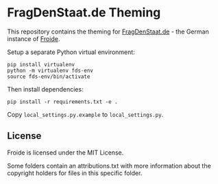 # FragDenStaat.de Theming

This repository contains the theming for
[FragDenStaat.de](https://fragdenstaat.de) - the German instance of [Froide](https://github.com/stefanw/froide).


Setup a separate Python virtual environment:

```
pip install virtualenv
python -m virtualenv fds-env
source fds-env/bin/activate
```

Then install dependencies:

```
pip install -r requirements.txt -e .
```


Copy `local_settings.py.example` to `local_settings.py`.

## License

Froide is licensed under the MIT License.

Some folders contain an attributions.txt with more information about the copyright holders for files in this specific folder.
